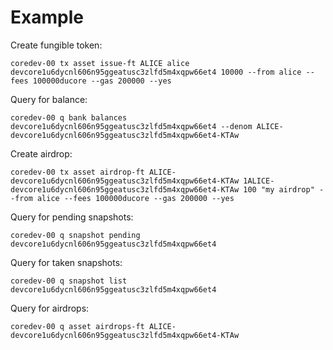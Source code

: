 # Example

Create fungible token:

```
coredev-00 tx asset issue-ft ALICE alice devcore1u6dycnl606n95ggeatusc3zlfd5m4xqpw66et4 10000 --from alice --fees 100000ducore --gas 200000 --yes
```

Query for balance:

```
coredev-00 q bank balances devcore1u6dycnl606n95ggeatusc3zlfd5m4xqpw66et4 --denom ALICE-devcore1u6dycnl606n95ggeatusc3zlfd5m4xqpw66et4-KTAw
```

Create airdrop:

```
coredev-00 tx asset airdrop-ft ALICE-devcore1u6dycnl606n95ggeatusc3zlfd5m4xqpw66et4-KTAw 1ALICE-devcore1u6dycnl606n95ggeatusc3zlfd5m4xqpw66et4-KTAw 100 "my airdrop" --from alice --fees 100000ducore --gas 200000 --yes
```

Query for pending snapshots:

```
coredev-00 q snapshot pending devcore1u6dycnl606n95ggeatusc3zlfd5m4xqpw66et4
```

Query for taken snapshots:

```
coredev-00 q snapshot list devcore1u6dycnl606n95ggeatusc3zlfd5m4xqpw66et4
```

Query for airdrops:

```
coredev-00 q asset airdrops-ft ALICE-devcore1u6dycnl606n95ggeatusc3zlfd5m4xqpw66et4-KTAw
```
